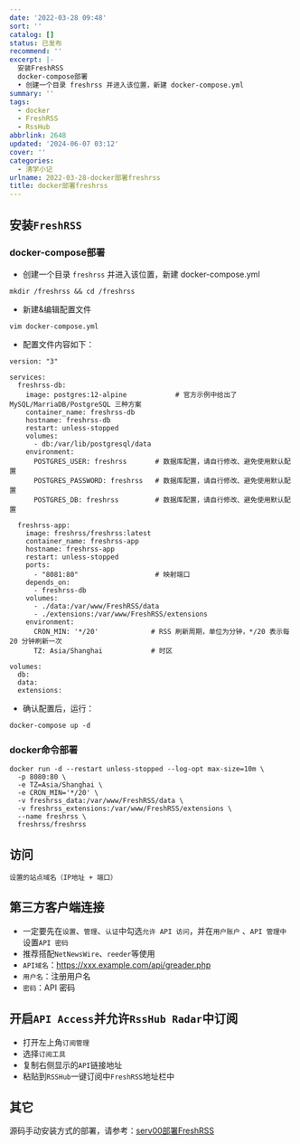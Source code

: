 ```yaml
---
date: '2022-03-28 09:48'
sort: ''
catalog: []
status: 已发布
recommend: ''
excerpt: |-
  安装FreshRSS
  docker-compose部署
  • 创建一个目录 freshrss 并进入该位置，新建 docker-compose.yml
summary: ''
tags:
  - docker
  - FreshRSS
  - RssHub
abbrlink: 2648
updated: '2024-06-07 03:12'
cover: ''
categories:
  - 清学小记
urlname: 2022-03-28-docker部署freshrss
title: docker部署freshrss
---
```


## 安装`FreshRSS`


### docker-compose部署

- 创建一个目录 `freshrss` 并进入该位置，新建 docker-compose.yml

```text
mkdir /freshrss && cd /freshrss
```

- 新建&编辑配置文件

```text
vim docker-compose.yml
```

- 配置文件内容如下：

```text
version: "3"

services:
  freshrss-db:
    image: postgres:12-alpine            # 官方示例中给出了 MySQL/MarriaDB/PostgreSQL 三种方案
    container_name: freshrss-db
    hostname: freshrss-db
    restart: unless-stopped
    volumes:
      - db:/var/lib/postgresql/data
    environment:
      POSTGRES_USER: freshrss       # 数据库配置，请自行修改、避免使用默认配置
      POSTGRES_PASSWORD: freshrss   # 数据库配置，请自行修改、避免使用默认配置
      POSTGRES_DB: freshrss         # 数据库配置，请自行修改、避免使用默认配置

  freshrss-app:
    image: freshrss/freshrss:latest
    container_name: freshrss-app
    hostname: freshrss-app
    restart: unless-stopped
    ports:
      - "8081:80"                   # 映射端口
    depends_on:
      - freshrss-db
    volumes:
      - ./data:/var/www/FreshRSS/data
      - ./extensions:/var/www/FreshRSS/extensions
    environment:
      CRON_MIN: '*/20'             # RSS 刷新周期，单位为分钟，*/20 表示每 20 分钟刷新一次
      TZ: Asia/Shanghai            # 时区

volumes:
  db:
  data:
  extensions:
```

- 确认配置后，运行：

```text
docker-compose up -d
```


### docker命令部署


```text
docker run -d --restart unless-stopped --log-opt max-size=10m \
  -p 8080:80 \
  -e TZ=Asia/Shanghai \
  -e CRON_MIN='*/20' \
  -v freshrss_data:/var/www/FreshRSS/data \
  -v freshrss_extensions:/var/www/FreshRSS/extensions \
  --name freshrss \
  freshrss/freshrss
```


## 访问


```text
设置的站点域名（IP地址 + 端口）
```


## 第三方客户端连接

- 一定要先在`设置`、`管理`、`认证`中勾选`允许 API 访问`，并在`用户账户` 、`API 管理中`设置`API 密码`
- 推荐搭配`NetNewsWire`、`reeder`等使用
- `API域名`：https://xxx.example.com/api/greader.php
- `用户名`：注册用户名
- `密码`：API 密码

## 开启`API Access`并允许`RssHub Radar`中订阅

- 打开左上角`订阅管理`
- 选择`订阅工具`
- 复制右侧显示的`API`链接地址
- 粘贴到`RSSHub`一键订阅中`FreshRSS`地址栏中

## 其它


源码手动安装方式的部署，请参考：[serv00部署FreshRSS](https://www.bmqy.net/2667.html)

